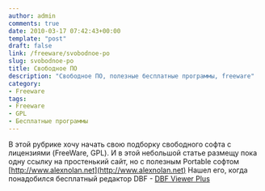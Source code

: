 ```yaml
---
author: admin
comments: true
date: 2010-03-17 07:42:43+00:00
template: "post"
draft: false
link: /freeware/svobodnoe-po
slug: svobodnoe-po
title: Свободное ПО
description: "Свободное ПО, полезные бесплатные программы, freeware"
category:
- Freeware
tags:
- Freeware
- GPL
- Бесплатные программы
---
```


В этой рубрике хочу начать свою подборку свободного софта с лицензиями (FreeWare, GPL).
И в этой небольшой статье размещу пока одну ссылку на простенький сайт, но с полезным Portable софтом
[http://www.alexnolan.net](http://www.alexnolan.net)
Нашел его, когда понадобился бесплатный редактор DBF - [DBF Viewer Plus](http://www.alexnolan.net/software/mdb_viewer_plus.htm)
